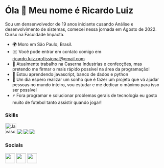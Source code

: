 Óla 👋 Meu nome é Ricardo Luiz
==========================

Sou um densenvolvedor de 19 anos iniciante cusando Análise e desenvolvimento de sistemas, comecei nessa jornada em Agosto de 2022.
Curso na Faculdade Impacta.

* 🌍  Moro em São Paulo, Brasil.
* ✉️  Você pode entrar em contato comigo em ricardo.luiz.profissional@gmail.com
* 🚀  Atualmente trabalho na Caserna Industrias e confecções, mas pretendo me firmar o mais rápido possível na área da programação!
* 🧠  Estou aprendendo javascript, banco de dados e python
* 🤝  Um dia espero realizar um sonho que é fazer um projeto que vá ajudar pessoas no mundo inteiro, vou estudar e me dedicar o máximo para isso ser possível
* ⚡  Fora programar e solucionar problemas gerais de tecnologia eu gosto muito de futebol tanto assistir quando jogar!
### Skills

<p align="left">
<a href="https://developer.mozilla.org/en-US/docs/Web/JavaScript" target="_blank" rel="noreferrer"><img src="https://raw.githubusercontent.com/danielcranney/readme-generator/main/public/icons/skills/javascript-colored.svg" width="36" height="36" alt="Javascript" /></a>  
<img src="https://img.shields.io/badge/Python-FFD43B?style=for-the-badge&logo=python&logoColor=blue"/>
<img src="https://img.shields.io/badge/HTML5-E34F26?style=for-the-badge&logo=html5&logoColor=white"/>
<img src="https://img.shields.io/badge/CSS3-1572B6?style=for-the-badge&logo=css3&logoColor=white"/>


### Socials

<p align="left"> <a href="https://discord.com/users/368843001205882890" target="_blank" rel="noreferrer"><img src="https://raw.githubusercontent.com/danielcranney/readme-generator/main/public/icons/socials/discord.svg" width="32" height="32" /></a> <a href="https://github.com/zwhittel" target="_blank" rel="noreferrer"><img src="https://raw.githubusercontent.com/danielcranney/readme-generator/main/public/icons/socials/github-dark.svg" width="32" height="32" /></a> <a href="https://www.linkedin.com/in/ricardo-luiz-dev0/" target="_blank" rel="noreferrer"><img src="https://raw.githubusercontent.com/danielcranney/readme-generator/main/public/icons/socials/linkedin.svg" width="32" height="32" /></a> 
<p
